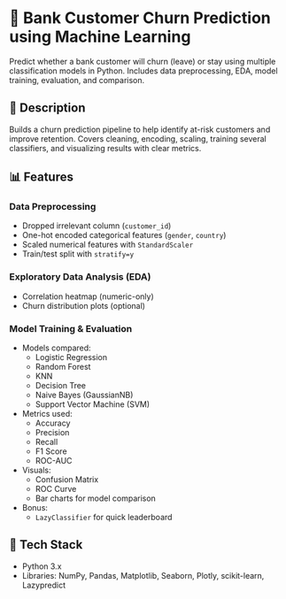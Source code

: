 # 🏦 Bank Customer Churn Prediction using Machine Learning

Predict whether a bank customer will churn (leave) or stay using multiple classification models in Python.
Includes data preprocessing, EDA, model training, evaluation, and comparison.

## 📝 Description
Builds a churn prediction pipeline to help identify at-risk customers and improve retention.
Covers cleaning, encoding, scaling, training several classifiers, and visualizing results with clear metrics.

## 📊 Features
### Data Preprocessing
- Dropped irrelevant column (`customer_id`)
- One-hot encoded categorical features (`gender`, `country`)
- Scaled numerical features with `StandardScaler`
- Train/test split with `stratify=y`

### Exploratory Data Analysis (EDA)
- Correlation heatmap (numeric-only)
- Churn distribution plots (optional)

### Model Training & Evaluation
- Models compared:
  - Logistic Regression
  - Random Forest
  - KNN
  - Decision Tree
  - Naive Bayes (GaussianNB)
  - Support Vector Machine (SVM)
- Metrics used:
  - Accuracy
  - Precision
  - Recall
  - F1 Score
  - ROC-AUC
- Visuals:
  - Confusion Matrix
  - ROC Curve
  - Bar charts for model comparison
- Bonus:
  - `LazyClassifier` for quick leaderboard

## 🧰 Tech Stack
- Python 3.x
- Libraries: NumPy, Pandas, Matplotlib, Seaborn, Plotly, scikit-learn, Lazypredict
